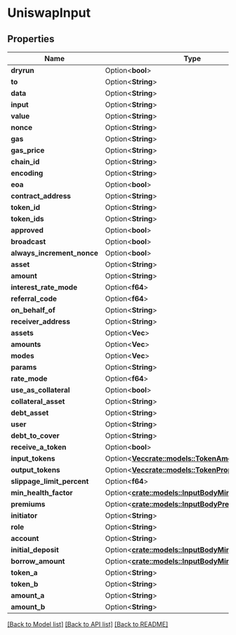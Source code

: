 # UniswapInput

## Properties

Name | Type | Description | Notes
------------ | ------------- | ------------- | -------------
**dryrun** | Option<**bool**> |  | [optional]
**to** | Option<**String**> |  | [optional]
**data** | Option<**String**> |  | [optional]
**input** | Option<**String**> |  | [optional]
**value** | Option<**String**> |  | [optional]
**nonce** | Option<**String**> |  | [optional]
**gas** | Option<**String**> |  | [optional]
**gas_price** | Option<**String**> |  | [optional]
**chain_id** | Option<**String**> |  | [optional]
**encoding** | Option<**String**> |  | [optional]
**eoa** | Option<**bool**> |  | [optional]
**contract_address** | Option<**String**> |  | [optional]
**token_id** | Option<**String**> |  | [optional]
**token_ids** | Option<**String**> |  | [optional]
**approved** | Option<**bool**> |  | [optional]
**broadcast** | Option<**bool**> |  | [optional]
**always_increment_nonce** | Option<**bool**> |  | [optional]
**asset** | Option<**String**> |  | [optional]
**amount** | Option<**String**> |  | [optional]
**interest_rate_mode** | Option<**f64**> |  | [optional]
**referral_code** | Option<**f64**> |  | [optional]
**on_behalf_of** | Option<**String**> |  | [optional]
**receiver_address** | Option<**String**> |  | [optional]
**assets** | Option<**Vec<String>**> |  | [optional]
**amounts** | Option<**Vec<String>**> |  | [optional]
**modes** | Option<**Vec<f64>**> |  | [optional]
**params** | Option<**String**> |  | [optional]
**rate_mode** | Option<**f64**> |  | [optional]
**use_as_collateral** | Option<**bool**> |  | [optional]
**collateral_asset** | Option<**String**> |  | [optional]
**debt_asset** | Option<**String**> |  | [optional]
**user** | Option<**String**> |  | [optional]
**debt_to_cover** | Option<**String**> |  | [optional]
**receive_a_token** | Option<**bool**> |  | [optional]
**input_tokens** | Option<[**Vec<crate::models::TokenAmount>**](TokenAmount.md)> |  | [optional]
**output_tokens** | Option<[**Vec<crate::models::TokenProportion>**](TokenProportion.md)> |  | [optional]
**slippage_limit_percent** | Option<**f64**> |  | [optional]
**min_health_factor** | Option<[**crate::models::InputBodyMinHealthFactor**](InputBody_minHealthFactor.md)> |  | [optional]
**premiums** | Option<[**crate::models::InputBodyPremiums**](InputBody_premiums.md)> |  | [optional]
**initiator** | Option<**String**> |  | [optional]
**role** | Option<**String**> |  | [optional]
**account** | Option<**String**> |  | [optional]
**initial_deposit** | Option<[**crate::models::InputBodyMinHealthFactor**](InputBody_minHealthFactor.md)> |  | [optional]
**borrow_amount** | Option<[**crate::models::InputBodyMinHealthFactor**](InputBody_minHealthFactor.md)> |  | [optional]
**token_a** | Option<**String**> |  | [optional]
**token_b** | Option<**String**> |  | [optional]
**amount_a** | Option<**String**> |  | [optional]
**amount_b** | Option<**String**> |  | [optional]

[[Back to Model list]](../README.md#documentation-for-models) [[Back to API list]](../README.md#documentation-for-api-endpoints) [[Back to README]](../README.md)


